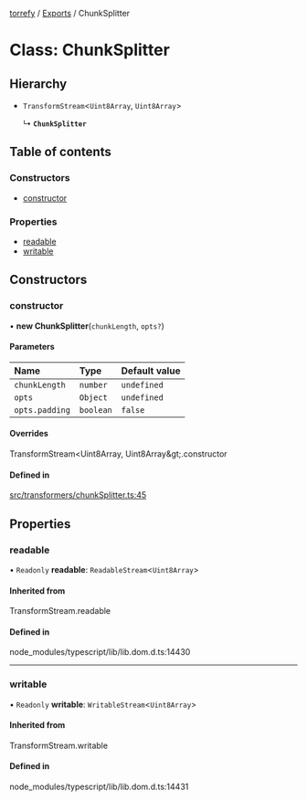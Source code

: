 [torrefy](../README.md) / [Exports](../modules.md) / ChunkSplitter

# Class: ChunkSplitter

## Hierarchy

- `TransformStream`<`Uint8Array`, `Uint8Array`\>

  ↳ **`ChunkSplitter`**

## Table of contents

### Constructors

- [constructor](ChunkSplitter.md#constructor)

### Properties

- [readable](ChunkSplitter.md#readable)
- [writable](ChunkSplitter.md#writable)

## Constructors

### constructor

• **new ChunkSplitter**(`chunkLength`, `opts?`)

#### Parameters

| Name | Type | Default value |
| :------ | :------ | :------ |
| `chunkLength` | `number` | `undefined` |
| `opts` | `Object` | `undefined` |
| `opts.padding` | `boolean` | `false` |

#### Overrides

TransformStream&lt;Uint8Array, Uint8Array\&gt;.constructor

#### Defined in

[src/transformers/chunkSplitter.ts:45](https://github.com/Sec-ant/bepjs/blob/9d6a68a/src/transformers/chunkSplitter.ts#L45)

## Properties

### readable

• `Readonly` **readable**: `ReadableStream`<`Uint8Array`\>

#### Inherited from

TransformStream.readable

#### Defined in

node_modules/typescript/lib/lib.dom.d.ts:14430

___

### writable

• `Readonly` **writable**: `WritableStream`<`Uint8Array`\>

#### Inherited from

TransformStream.writable

#### Defined in

node_modules/typescript/lib/lib.dom.d.ts:14431
